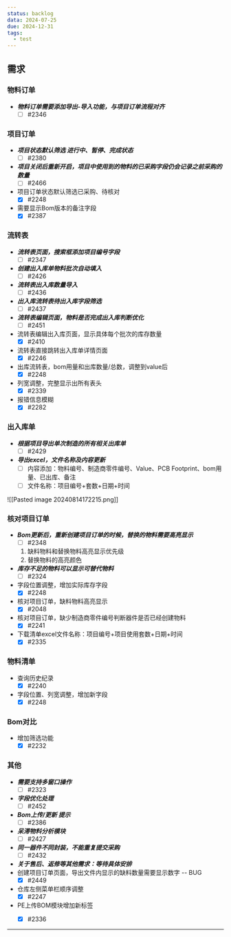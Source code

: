 ```yaml
---
status: backlog
data: 2024-07-25
due: 2024-12-31
tags:
  - test
---
```


## 需求
### 物料订单
- ***物料订单需要添加导出-导入功能，与项目订单流程对齐*** 
	 - [ ] #2346
### 项目订单
- ***项目状态默认筛选 进行中、暂停、完成状态*** 
	- [ ] #2380
- ***项目关闭后重新开启，项目中使用到的物料的已采购字段仍会记录之前采购的数量*** 
	- [ ] #2466
- 项目订单状态默认筛选已采购、待核对
	- [x] #2248
- 需要显示Bom版本的备注字段
	- [x] #2387
### 流转表
- ***流转表页面，搜索框添加项目编号字段*** 
	- [ ] #2347
- ***创建出入库单物料批次自动填入*** 
	- [ ] #2426
- ***流转表出入库数量导入*** 
	- [ ] #2436
- ***出入库流转表待出入库字段筛选*** 
	- [ ] #2437
- ***流转表编辑页面，物料是否完成出入库判断优化*** 
	- [ ] #2451
- 流转表编辑出入库页面，显示具体每个批次的库存数量
	- [x] #2410
- 流转表直接跳转出入库单详情页面
	- [x] #2246
- 出库流转表，bom用量和出库数量/总数，调整到value后
	- [x] #2248
- 列宽调整，完整显示出所有表头
	- [x] #2339
- 报错信息模糊
	- [x] #2282
### 出入库单
- ***根据项目导出单次制造的所有相关出库单*** 
	- [ ] #2429
- ***导出excel，文件名称及内容更新*** 
	- [ ] 内容添加：物料编号、制造商零件编号、Value、PCB Footprint、bom用量、已出库、备注
	- [ ] 文件名称：项目编号+套数+日期+时间

![[Pasted image 20240814172215.png]]

### 核对项目订单
- ***Bom更新后，重新创建项目订单的时候，替换的物料需要高亮显示*** 
	- [ ] #2348
	1. 缺料物料和替换物料高亮显示优先级
	2. 替换物料的高亮颜色
- ***库存不足的物料可以显示可替代物料*** 
	- [ ] #2324
- 字段位置调整，增加实际库存字段
	- [x] #2248
- 核对项目订单，缺料物料高亮显示
	- [x] #2048
- 核对项目订单，缺少制造商零件编号判断器件是否已经创建物料 
	- [x] #2241
- 下载清单excel文件名称：项目编号+项目使用套数+日期+时间
	- [x] #2335
### 物料清单
- 查询历史纪录
	- [x] #2240 
- 字段位置、列宽调整，增加新字段
	- [x] #2248
### Bom对比
- 增加筛选功能
	- [x] #2232
### 其他
- ***需要支持多窗口操作*** 
	- [ ] #2323
- ***字段优化处理*** 
	- [ ] #2452
- ***Bom上传/更新 提示*** 
	- [ ] #2386
- ***呆滞物料分析模块*** 
	- [ ] #2427
- ***同一器件不同封装，不能重复提交采购*** 
	- [ ] #2432
- ***关于售后、返修等其他需求：等待具体安排*** 
- 创建项目订单页面，导出文件内显示的缺料数量需要显示数字 -- BUG
	- [x] #2449
- 仓库左侧菜单栏顺序调整
	- [x] #2247
- PE上传BOM模块增加新标签
	- [x] #2336



---
